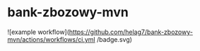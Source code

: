 # bank-zbozowy-mvn

![example workflow](https://github.com/helag7/bank-zbozowy-mvn/actions/workflows/ci.yml
/badge.svg)
